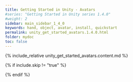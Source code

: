 ```yaml
---
title: Getting Started in Unity - Avatars
#series: "Getting Started in Unity series 1.4.0"
#weight: 2
sidebar: main_sidebar_1_4_0
keywords: hand, object, avatar, install, quickstart
permalink: unity_get_started_avatars.1.4.0.html
folder: mydoc
toc: false
---
```


{% include_relative unity_get_started_avatars.content.md %}

{% if include.skip != "true" %}
<!--{% include custom/series_acme_next.html %}-->
{% endif %}
